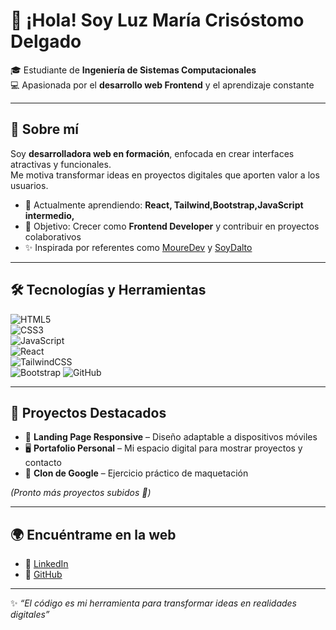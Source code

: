 # 👋 ¡Hola! Soy Luz María Crisóstomo Delgado  

🎓 Estudiante de **Ingeniería de Sistemas Computacionales**  
💻 Apasionada por el **desarrollo web Frontend** y el aprendizaje constante  

---

## 🚀 Sobre mí  
Soy **desarrolladora web en formación**, enfocada en crear interfaces atractivas y funcionales.  
Me motiva transformar ideas en proyectos digitales que aporten valor a los usuarios.  

- 🌱 Actualmente aprendiendo: **React, Tailwind,Bootstrap,JavaScript intermedio,**  
- 🎯 Objetivo: Crecer como **Frontend Developer** y contribuir en proyectos colaborativos  
- ✨ Inspirada por referentes como [MoureDev](https://github.com/mouredev) y [SoyDalto](https://github.com/soydalto)  

---

## 🛠️ Tecnologías y Herramientas  
![HTML5](https://img.shields.io/badge/HTML5-E34F26?style=for-the-badge&logo=html5&logoColor=white)  
![CSS3](https://img.shields.io/badge/CSS3-1572B6?style=for-the-badge&logo=css3&logoColor=white)  
![JavaScript](https://img.shields.io/badge/JavaScript-F7DF1E?style=for-the-badge&logo=javascript&logoColor=black)  
![React](https://img.shields.io/badge/React-20232A?style=for-the-badge&logo=react&logoColor=61DAFB)  
![TailwindCSS](https://img.shields.io/badge/Tailwind_CSS-38B2AC?style=for-the-badge&logo=tailwind-css&logoColor=white)  
![Bootstrap](https://img.shields.io/badge/Bootstrap-7952B3?style=for-the-badge&logo=bootstrap&logoColor=white) 
![GitHub](https://img.shields.io/badge/GitHub-181717?style=for-the-badge&logo=github&logoColor=white)  

---

## 📌 Proyectos Destacados  
- 🎨 **Landing Page Responsive** – Diseño adaptable a dispositivos móviles  
- 🖥️ **Portafolio Personal** – Mi espacio digital para mostrar proyectos y contacto  
- 📑 **Clon de Google** – Ejercicio práctico de maquetación  

*(Pronto más proyectos subidos 🚀)*  

---

## 🌍 Encuéntrame en la web  
- 💼 [LinkedIn](https://www.linkedin.com/in/tuusuario)  
- 📂 [GitHub](https://github.com/tuusuario)  
---

✨ *“El código es mi herramienta para transformar ideas en realidades digitales”*  
